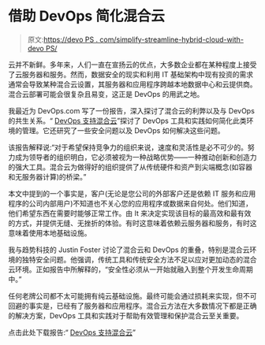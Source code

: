 # 借助 DevOps 简化混合云

> 原文:[https://devo PS . com/simplify-streamline-hybrid-cloud-with-devo PS/](https://devops.com/simplify-streamline-hybrid-cloud-with-devops/)

云并不新鲜。多年来，人们一直在宣扬云的优点，大多数企业都在某种程度上接受了云服务器和服务。然而，数据安全的现实和利用 IT 基础架构中现有投资的需求通常会导致某种混合云设置，其服务器和应用程序跨越本地数据中心和云提供商。混合云部署可能会很复杂且易变，这正是 DevOps 的用武之地。

我最近为 DevOps.com 写了一份报告，深入探讨了混合云的利弊以及与 DevOps 的共生关系。“ [DevOps 支持混合云](http://webinars.devops.com/hybrid-cloud)”探讨了 DevOps 工具和实践如何简化此类环境的管理。它还研究了一些安全问题以及 DevOps 如何解决这些问题。

该报告解释说:“对于希望保持竞争力的组织来说，速度和灵活性是必不可少的。努力成为领导者的组织明白，它必须被视为一种战略优势——一种推动创新和创造力的强大工具。混合云为做得好的组织提供了从传统硬件和资产到尖端概念(如容器和无服务器计算)的桥梁。”

本文中提到的一个事实是，客户(无论是您公司的外部客户还是依赖 IT 服务和应用程序的公司内部用户)不知道也不关心您的应用程序或数据来自何处。他们知道，他们希望东西在需要时能够正常工作。由 It 来决定实现该目标的最高效和最有效的方式，并提供无缝、无挫折的体验。有时这意味着依赖云服务器和服务，有时这意味着使用本地基础设施。

我与趋势科技的 Justin Foster 讨论了混合云和 DevOps 的重叠，特别是混合云环境的独特安全问题。他强调，传统工具和传统安全方法不足以应对更加动态的混合云环境。正如报告中所解释的，“安全性必须从一开始就融入到整个开发生命周期中。”

任何老牌公司都不太可能拥有纯云基础设施。最终可能会通过损耗来实现，但不可回避的事实是，已经有了服务器和应用程序。混合云方法在大多数情况下都是正确的解决方案，DevOps 工具和实践对于帮助有效管理和保护混合云至关重要。

点击此处下载报告:“ [DevOps 支持混合云](http://webinars.devops.com/hybrid-cloud)”
